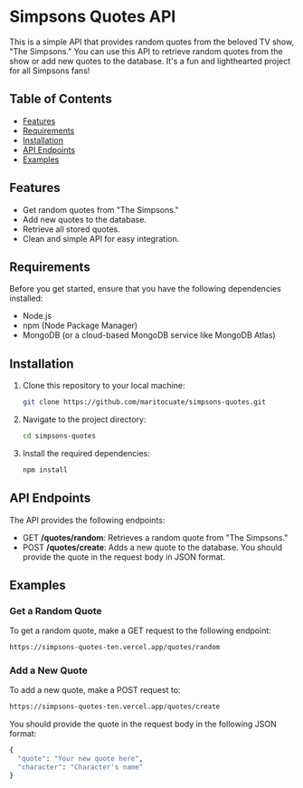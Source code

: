 # Simpsons Quotes API

This is a simple API that provides random quotes from the beloved TV show, "The Simpsons." You can use this API to retrieve random quotes from the show or add new quotes to the database. It's a fun and lighthearted project for all Simpsons fans!

## Table of Contents

- [Features](#features)
- [Requirements](#requirements)
- [Installation](#installation)
- [API Endpoints](#api-endpoints)
- [Examples](#examples)

## Features

- Get random quotes from "The Simpsons."
- Add new quotes to the database.
- Retrieve all stored quotes.
- Clean and simple API for easy integration.

## Requirements

Before you get started, ensure that you have the following dependencies installed:

- Node.js
- npm (Node Package Manager)
- MongoDB (or a cloud-based MongoDB service like MongoDB Atlas)

## Installation

1. Clone this repository to your local machine:

   ```bash
   git clone https://github.com/maritocuate/simpsons-quotes.git
   ```

2. Navigate to the project directory:

   ```bash
   cd simpsons-quotes
   ```

3. Install the required dependencies:

   ```bash
   npm install
   ```

## API Endpoints

The API provides the following endpoints:
- GET **/quotes/random**: Retrieves a random quote from "The Simpsons."
- POST **/quotes/create**: Adds a new quote to the database. You should provide the quote in the request body in JSON format.

## Examples

### Get a Random Quote

To get a random quote, make a GET request to the following endpoint:
```bash
https://simpsons-quotes-ten.vercel.app/quotes/random
```

### Add a New Quote

To add a new quote, make a POST request to:
```bash
https://simpsons-quotes-ten.vercel.app/quotes/create
```
You should provide the quote in the request body in the following JSON format:

```bash
{
  "quote": "Your new quote here",
  "character": "Character's name"
}
```
